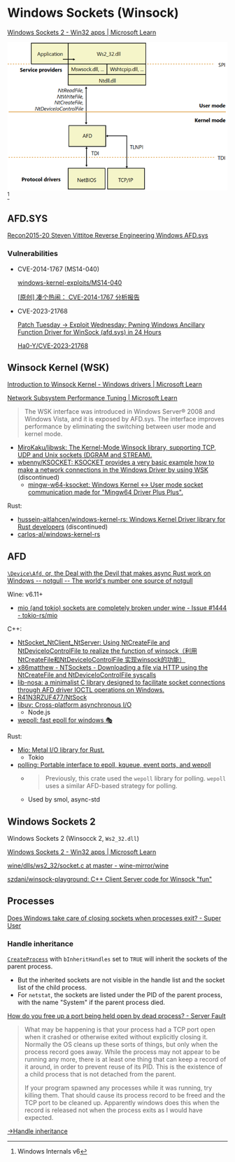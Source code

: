 # Windows Sockets (Winsock)
[Windows Sockets 2 - Win32 apps | Microsoft Learn](https://learn.microsoft.com/en-us/windows/win32/winsock/windows-sockets-start-page-2)

![](images/Winsock/image.png)[^winter]

## AFD.SYS
[Recon2015-20 Steven Vittitoe Reverse Engineering Windows AFD.sys](https://recon.cx/2015/slides/recon2015-20-steven-vittitoe-Reverse-Engineering-Windows-AFD-sys.pdf)

### Vulnerabilities
- CVE-2014-1767 (MS14-040)
  
  [windows-kernel-exploits/MS14-040](https://github.com/SecWiki/windows-kernel-exploits/blob/master/MS14-040/README.md)

  [\[原创\] 凑个热闹： CVE-2014-1767 分析报告](https://github.com/CrackerCat/simpread/blob/e51f798a516c348f5abfeda1e197780275f66edd/md/%5B%E5%8E%9F%E5%88%9B%5D%20%E5%87%91%E4%B8%AA%E7%83%AD%E9%97%B9%EF%BC%9A%20CVE-2014-1767%20%E5%88%86%E6%9E%90%E6%8A%A5%E5%91%8A.md)

- CVE-2023-21768

  [Patch Tuesday -> Exploit Wednesday: Pwning Windows Ancillary Function Driver for WinSock (afd.sys) in 24 Hours](https://securityintelligence.com/x-force/patch-tuesday-exploit-wednesday-pwning-windows-ancillary-function-driver-winsock/)

  [Ha0-Y/CVE-2023-21768](https://github.com/Ha0-Y/CVE-2023-21768/blob/cb62f87ceb3bc19ebb426e0863fb5ded2bb22f8a/CVE-2023-21768.md)

## Winsock Kernel (WSK)
[Introduction to Winsock Kernel - Windows drivers | Microsoft Learn](https://learn.microsoft.com/en-us/windows-hardware/drivers/network/introduction-to-winsock-kernel)

[Network Subsystem Performance Tuning | Microsoft Learn](https://learn.microsoft.com/en-us/previous-versions/windows/it-pro/windows-server-2012-r2-and-2012/jj574169(v=ws.11))
> The WSK interface was introduced in Windows Server® 2008 and Windows Vista, and it is exposed by AFD.sys. The interface improves performance by eliminating the switching between user mode and kernel mode.

- [MiroKaku/libwsk: The Kernel-Mode Winsock library, supporting TCP, UDP and Unix sockets (DGRAM and STREAM).](https://github.com/MiroKaku/libwsk)
- [wbenny/KSOCKET: KSOCKET provides a very basic example how to make a network connections in the Windows Driver by using WSK](https://github.com/wbenny/KSOCKET) (discontinued)
  - [mingw-w64-ksocket: Windows Kernel <-> User mode socket communication made for "Mingw64 Driver Plus Plus".](https://github.com/utoni/mingw-w64-ksocket)

Rust:
- [hussein-aitlahcen/windows-kernel-rs: Windows Kernel Driver library for Rust developers](https://github.com/hussein-aitlahcen/windows-kernel-rs) (discontinued)
- [carlos-al/windows-kernel-rs](https://github.com/carlos-al/windows-kernel-rs)

## AFD
[`\Device\Afd`, or, the Deal with the Devil that makes async Rust work on Windows -- notgull -- The world's number one source of notgull](https://notgull.net/device-afd/)

Wine: v6.11+
- [mio (and tokio) sockets are completely broken under wine - Issue #1444 - tokio-rs/mio](https://github.com/tokio-rs/mio/issues/1444#issuecomment-867685922)

C++:
- [NtSocket\_NtClient\_NtServer: Using NtCreateFile and NtDeviceIoControlFile to realize the function of winsock（利用NtCreateFile和NtDeviceIoControlFile 实现winsock的功能）](https://github.com/A-Normal-User/NtSocket_NtClient_NtServer)
- [x86matthew - NTSockets - Downloading a file via HTTP using the NtCreateFile and NtDeviceIoControlFile syscalls](https://www.x86matthew.com/view_post?id=ntsockets)
- [lib-nosa: a minimalist C library designed to facilitate socket connections through AFD driver IOCTL operations on Windows.](https://github.com/ViperXSecurity/lib-nosa)
- [R41N3RZUF477/NtSock](https://github.com/R41N3RZUF477/NtSock)
- [libuv: Cross-platform asynchronous I/O](https://github.com/libuv/libuv)
  - Node.js
- [wepoll: fast epoll for windows 🎭](https://github.com/piscisaureus/wepoll)

Rust:
- [Mio: Metal I/O library for Rust.](https://github.com/tokio-rs/mio)
  - Tokio
- [polling: Portable interface to epoll, kqueue, event ports, and wepoll](https://github.com/smol-rs/polling)
  - > Previously, this crate used the `wepoll` library for polling. `wepoll` uses a similar AFD-based strategy for polling.
  - Used by smol, async-std

## Windows Sockets 2
Windows Sockets 2 (Winsocck 2, `Ws2_32.dll`)

[Windows Sockets 2 - Win32 apps | Microsoft Learn](https://learn.microsoft.com/en-us/windows/win32/winsock/windows-sockets-start-page-2)

[wine/dlls/ws2\_32/socket.c at master - wine-mirror/wine](https://github.com/wine-mirror/wine/blob/master/dlls/ws2_32/socket.c)

[szdani/winsock-playground: C++ Client Server code for Winsock "fun"](https://github.com/szdani/winsock-playground)

## Processes
[Does Windows take care of closing sockets when processes exit? - Super User](https://superuser.com/questions/375604/does-windows-take-care-of-closing-sockets-when-processes-exit)

### Handle inheritance
[`CreateProcess`](https://learn.microsoft.com/en-us/windows/win32/api/processthreadsapi/nf-processthreadsapi-createprocessa) with `bInheritHandles` set to `TRUE` will inherit the sockets of the parent process.
- But the inherited sockets are not visible in the handle list and the socket list of the child process.
- For `netstat`, the sockets are listed under the PID of the parent process, with the name "System" if the parent process died.

[How do you free up a port being held open by dead process? - Server Fault](https://serverfault.com/questions/181015/how-do-you-free-up-a-port-being-held-open-by-dead-process)
> What may be happening is that your process had a TCP port open when it crashed or otherwise exited without explicitly closing it. Normally the OS cleans up these sorts of things, but only when the process record goes away. While the process may not appear to be running any more, there is at least one thing that can keep a record of it around, in order to prevent reuse of its PID. This is the existence of a child process that is not detached from the parent.
>
> If your program spawned any processes while it was running, try killing them. That should cause its process record to be freed and the TCP port to be cleaned up. Apparently windows does this when the record is released not when the process exits as I would have expected.

[→Handle inheritance](https://github.com/Chaoses-Ib/Windows/blob/main/Kernel/Objects/README.md#handle-inheritance)


[^winter]: Windows Internals v6